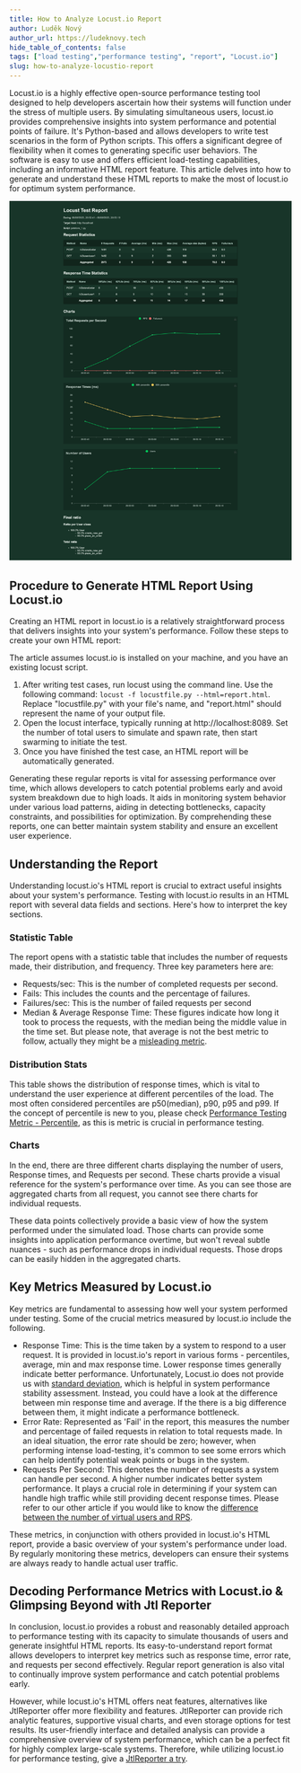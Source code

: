 ```yaml
---
title: How to Analyze Locust.io Report
author: Luděk Nový
author_url: https://ludeknovy.tech
hide_table_of_contents: false
tags: ["load testing","performance testing", "report", "Locust.io"]
slug: how-to-analyze-locustio-report
---
```



Locust.io is a highly effective open-source performance testing tool designed to help developers ascertain how their systems will function under the stress of multiple users. 
By simulating simultaneous users, locust.io provides comprehensive insights into system performance and potential points of failure.
It's Python-based and allows developers to write test scenarios in the form of Python scripts. 
This offers a significant degree of flexibility when it comes to generating specific user behaviors. The software is easy to use and offers efficient load-testing capabilities, including an informative HTML report feature. 
This article delves into how to generate and understand these HTML reports to make the most of locust.io for optimum system performance.

![Locust.io HTML Report](./assets/locust_report.png)

## Procedure to Generate HTML Report Using Locust.io
Creating an HTML report in locust.io is a relatively straightforward process that delivers insights into your system's performance. Follow these steps to create your own HTML report:

The article assumes locust.io is installed on your machine, and you have an existing locust script. 

1. After writing test cases, run locust using the command line. Use the following command: `locust -f locustfile.py --html=report.html`. Replace "locustfile.py" with your file's name, and "report.html" should represent the name of your output file.
2. Open the locust interface, typically running at http://localhost:8089. Set the number of total users to simulate and spawn rate, then start swarming to initiate the test.
3. Once you have finished the test case, an HTML report will be automatically generated.

Generating these regular reports is vital for assessing performance over time, which allows developers to catch potential problems early and avoid system breakdown due to high loads. It aids in monitoring system behavior under various load patterns, aiding in detecting bottlenecks, capacity constraints, and possibilities for optimization. By comprehending these reports, one can better maintain system stability and ensure an excellent user experience.

## Understanding the Report
Understanding locust.io's HTML report is crucial to extract useful insights about your system's performance. Testing with locust.io results in an HTML report with several data fields and sections. Here's how to interpret the key sections.

### Statistic Table
The report opens with a statistic table that includes the number of requests made, their distribution, and frequency. Three key parameters here are:

* Requests/sec: This is the number of completed requests per second.   
* Fails: This includes the counts and the percentage of failures.
* Failures/sec: This is the number of failed requests per second
* Median & Average Response Time: These figures indicate how long it took to process the requests, with the median being the middle value in the time set. But please note, that average is not the best metric to follow, actually they might be a [misleading metric](/blog/2023/07/07/performance-testing-metric-percentiles#difference-between-percentiles-and-averages).

### Distribution Stats
This table shows the distribution of response times, which is vital to understand the user experience at different percentiles of the load. 
The most often considered percentiles are p50(median), p90, p95 and p99. If the concept of percentile is new to you, please check [Performance Testing Metric - Percentile](/blog/2023/07/07/performance-testing-metric-percentiles), as this is metric is crucial in performance testing.

### Charts
In the end, there are three different charts displaying the number of users, Response times, and Requests per second. These charts provide a visual reference for the system's performance over time.
As you can see those are aggregated charts from all request, you cannot see there charts for individual requests.

These data points collectively provide a basic view of how the system performed under the simulated load. Those charts can provide some insights into application performance overtime, but won't reveal
subtle nuances - such as performance drops in individual requests. Those drops can be easily hidden in the aggregated charts.

## Key Metrics Measured by Locust.io
Key metrics are fundamental to assessing how well your system performed under testing. Some of the crucial metrics measured by locust.io include the following.

* Response Time: This is the time taken by a system to respond to a user request. It is provided in locust.io's report in various forms - percentiles, average, min and max response time. Lower response times generally indicate better performance. Unfortunately, Locust.io does not provide us with [standard deviation](blog/2023/07/14/performance-testing-metric-standard-deviation), which is helpful
in system performance stability assessment. Instead, you could have a look at the difference between min response time and average. If the there is a big difference between them, it might indicate a performance bottleneck.
* Error Rate: Represented as 'Fail' in the report, this measures the number and percentage of failed requests in relation to total requests made. In an ideal situation, the error rate should be zero; however, when performing intense load-testing, it's common to see some errors which can help identify potential weak points or bugs in the system.
* Requests Per Second: This denotes the number of requests a system can handle per second. A higher number indicates better system performance. It plays a crucial role in determining if your system can handle high traffic while still providing decent response times. Please refer to our other article if you would like to know the [difference between the number of virtual users and RPS](/blog/2021/04/21/virtual-users-vs-rps).

These metrics, in conjunction with others provided in locust.io's HTML report, provide a basic overview of your system's performance under load. By regularly monitoring these metrics, developers can ensure their systems are always ready to handle actual user traffic.

## Decoding Performance Metrics with Locust.io & Glimpsing Beyond with Jtl Reporter
In conclusion, locust.io provides a robust and reasonably detailed approach to performance testing with its capacity to simulate thousands of users and generate insightful HTML reports. Its easy-to-understand report format allows developers to interpret key metrics such as response time, error rate, and requests per second effectively. Regular report generation is also vital to continually improve system performance and catch potential problems early.

However, while locust.io's HTML offers neat features, alternatives like JtlReporter offer more flexibility and features. JtlReporter can provide rich analytic features, supportive visual charts, and even storage options for test results. Its user-friendly interface and detailed analysis can provide a comprehensive overview of system performance, which can be a perfect fit for highly complex large-scale systems. Therefore, while utilizing locust.io for performance testing, give a [JtlReporter a try](/docs/).

